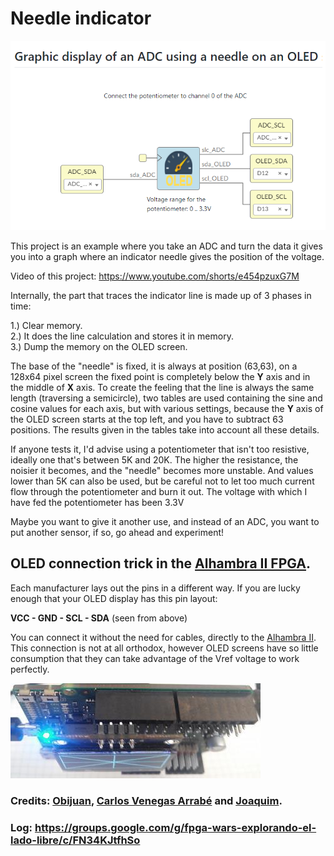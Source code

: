 # Needle indicator

![](https://github.com/Democrito/repositorios/blob/master/Sensors/I2C/OLED/needle_indicator/IMG/ADC%20to%20OLED%20needle%20indicator.PNG)

This project is an example where you take an ADC and turn the data it gives you into a graph where an indicator needle gives the position of the voltage.

Video of this project: https://www.youtube.com/shorts/e454pzuxG7M

Internally, the part that traces the indicator line is made up of 3 phases in time:

1.) Clear memory.  
2.) It does the line calculation and stores it in memory.  
3.) Dump the memory on the OLED screen.  

The base of the "needle" is fixed, it is always at position (63,63), on a 128x64 pixel screen the fixed point is completely below the **Y** axis and in the middle of **X** axis. To create the feeling that the line is always the same length (traversing a semicircle), two tables are used containing the sine and cosine values for each axis, but with various settings, because the **Y** axis of the OLED screen starts at the top left, and you have to subtract 63 positions. The results given in the tables take into account all these details.

If anyone tests it, I'd advise using a potentiometer that isn't too resistive, ideally one that's between 5K and 20K. The higher the resistance, the noisier it becomes, and the "needle" becomes more unstable. And values lower than 5K can also be used, but be careful not to let too much current flow through the potentiometer and burn it out. The voltage with which I have fed the potentiometer has been 3.3V

Maybe you want to give it another use, and instead of an ADC, you want to put another sensor, if so, go ahead and experiment!

## OLED connection trick in the [Alhambra II FPGA](https://alhambrabits.com/alhambra/).

Each manufacturer lays out the pins in a different way. If you are lucky enough that your OLED display has this pin layout:

**VCC - GND - SCL - SDA** (seen from above)

You can connect it without the need for cables, directly to the [Alhambra II](https://alhambrabits.com/alhambra/). This connection is not at all orthodox, however OLED screens have so little consumption that they can take advantage of the Vref voltage to work perfectly.

![](https://github.com/Democrito/repositorios/blob/master/Sensors/I2C/OLED/drawLines/img/alhambra%20fpga%20oled.jpg)

### Credits: [Obijuan](https://github.com/Obijuan), [Carlos Venegas Arrabé](https://github.com/cavearr) and [Joaquim](https://github.com/jojo535275).

### Log: https://groups.google.com/g/fpga-wars-explorando-el-lado-libre/c/FN34KJtfhSo
